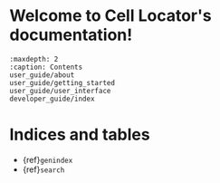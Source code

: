 # Welcome to Cell Locator's documentation!

```{toctree}
:maxdepth: 2
:caption: Contents
user_guide/about
user_guide/getting_started
user_guide/user_interface
developer_guide/index
```

# Indices and tables

* {ref}`genindex`
* {ref}`search`
